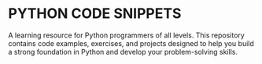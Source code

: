 # PYTHON CODE SNIPPETS

A learning resource for Python programmers of all levels. This repository contains code examples, exercises, and projects designed to help you build a strong foundation in Python and develop your problem-solving skills.
